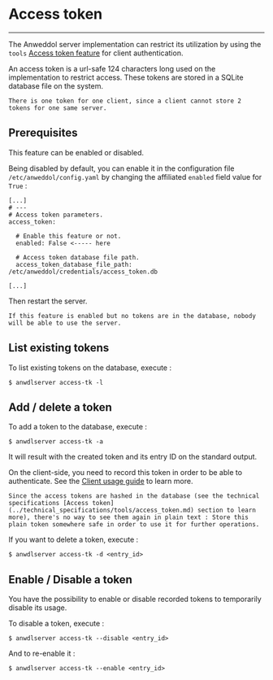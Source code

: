 # Access token

----

The Anweddol server implementation can restrict its utilization by using the `tools` [Access token feature](https://anweddol-server.readthedocs.io/en/latest/technical_specifications/tools/access_token.html) for client authentication.

An access token is a url-safe 124 characters long used on the implementation to restrict access.
These tokens are stored in a SQLite database file on the system.

```{note}
There is one token for one client, since a client cannot store 2 tokens for one same server.
```

## Prerequisites

This feature can be enabled or disabled.

Being disabled by default, you can enable it in the configuration file `/etc/anweddol/config.yaml` by changing the affiliated `enabled` field value for `True` : 

```
[...]
# ---
# Access token parameters.
access_token:

  # Enable this feature or not.
  enabled: False <----- here

  # Access token database file path.
  access_token_database_file_path: /etc/anweddol/credentials/access_token.db

[...]
```

Then restart the server.

```{warning} 
If this feature is enabled but no tokens are in the database, nobody will be able to use the server. 
```

## List existing tokens

To list existing tokens on the database, execute : 

```
$ anwdlserver access-tk -l
```

## Add / delete a token

To add a token to the database, execute : 

```
$ anwdlserver access-tk -a
```

It will result with the created token and its entry ID on the standard output.

On the client-side, you need to record this token in order to be able to authenticate.
See the [Client usage guide](https://anweddol-client.readthedocs.io/en/latest/usage_guide/index.html) to learn more.

```{warning}
Since the access tokens are hashed in the database (see the technical specifications [Access token](../technical_specifications/tools/access_token.md) section to learn more), there's no way to see them again in plain text : Store this plain token somewhere safe in order to use it for further operations.
```

If you want to delete a token, execute : 

```
$ anwdlserver access-tk -d <entry_id>
```

## Enable / Disable a token

You have the possibility to enable or disable recorded tokens to temporarily disable its usage.

To disable a token, execute : 

```
$ anwdlserver access-tk --disable <entry_id>
```

And to re-enable it : 

```
$ anwdlserver access-tk --enable <entry_id>
```
